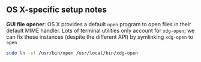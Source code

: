 ## OS X-specific setup notes

**GUI file opener**: OS X provides a default `open` program to open files in
their default MIME handler. Lots of terminal utilities only account for
`xdg-open`; we can fix these instances (despite the different API) by
symlinking `xdg-open` to `open`
```sh
sudo ln -sf /usr/bin/open /usr/local/bin/xdg-open
```

